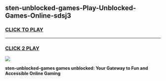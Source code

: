 
## sten-unblocked-games-Play-Unblocked-Games-Online-sdsj3
<h3>
<a href="https://premium76.site?title=sten-unblocked-games&ref=24A">CLICK TO PLAY</a></h3>
<hr>

<h3>
<a href="https://premium76.site?title=sten-unblocked-games&ref=24A">CLICK 2 PLAY</a>
  
</h3>

<a href="https://premium76.site?title=sten-unblocked-games&ref=24A"><img src="https://clearcache.store/games.png"></a>


**sten-unblocked-games games unblocked: Your Gateway to Fun and Accessible Online Gaming**
